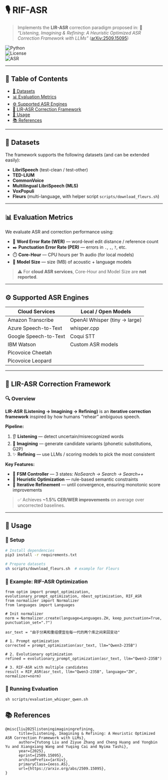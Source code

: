 # 🎙️ RIF-ASR

> Implements the **LIR-ASR** correction paradigm proposed in:
> 📄 *“Listening, Imagining & Refining: A Heuristic Optimized ASR Correction Framework with LLMs”* ([arXiv:2509.15095](https://arxiv.org/abs/2509.15095))  

![Python](https://img.shields.io/badge/python-3.9%2B-blue.svg)  
![License](https://img.shields.io/badge/license-MIT-green.svg)  
![ASR](https://img.shields.io/badge/benchmark-ASR-red.svg)  

---

## 📑 Table of Contents  

- [📂 Datasets](#-datasets)  
- [📊 Evaluation Metrics](#-evaluation-metrics)  
- [⚙️ Supported ASR Engines](#%EF%B8%8F-supported-asr-engines)  
- [🧩 LIR-ASR Correction Framework](#-lir-asr-correction-framework)  
- [🚀 Usage](#-usage) 
- [📚 References](#-references)  

---

## 📂 Datasets  

The framework supports the following datasets (and can be extended easily):  

- **LibriSpeech** (test-clean / test-other)  
- **TED-LIUM**  
- **CommonVoice**  
- **Multilingual LibriSpeech (MLS)**  
- **VoxPopuli**  
- **Fleurs** (multi-language, with helper script `scripts/download_fleurs.sh`)  

---

## 📊 Evaluation Metrics  

We evaluate ASR and correction performance using:  

- 📝 **Word Error Rate (WER)** — word-level edit distance / reference count  
- ✒️ **Punctuation Error Rate (PER)** — errors in `.`, `,`, `?`, etc.  
- ⏱️ **Core-Hour** — CPU hours per 1h audio (for local models)  
- 💾 **Model Size** — size (MB) of acoustic + language models  

> ⚠️ For **cloud ASR services**, Core-Hour and Model Size are **not reported**.  

---

## ⚙️ Supported ASR Engines  

| Cloud Services         | Local / Open Models      |
|------------------------|--------------------------|
| Amazon Transcribe      | OpenAI Whisper (tiny → large) |
| Azure Speech-to-Text   | whisper.cpp              |
| Google Speech-to-Text  | Coqui STT                |
| IBM Watson             | Custom ASR models        |
| Picovoice Cheetah      |                          |
| Picovoice Leopard      |                          |

---

## 🧩 LIR-ASR Correction Framework  

### 🔍 Overview  

**LIR-ASR (Listening → Imagining → Refining)** is an **iterative correction framework** inspired by how humans “rehear” ambiguous speech.  

**Pipeline:**  
1. 👂 **Listening** — detect uncertain/misrecognized words  
2. 💭 **Imagining** — generate candidate variants (phonetic substitutions, G2P)  
3. ✨ **Refining** — use LLMs / scoring models to pick the most consistent  

**Key Features:**  
- 📌 **FSM Controller** — 3 states: *NoSearch → Search → Search++*  
- 🧭 **Heuristic Optimization** — rule-based semantic constraints  
- 🔄 **Iterative Refinement** — until convergence, ensuring monotonic score improvements  

> ✅ Achieves **~1.5% CER/WER improvements** on average over uncorrected baselines.  

---

## 🚀 Usage  

### 🔧 Setup  

```bash
# Install dependencies
pip3 install -r requirements.txt

# Prepare datasets
sh scripts/download_fleurs.sh  # example for Fleurs
```

### 📝 Example: RIF-ASR Optimization
```
from optim import prompt_optimization, evolutionary_prompt_optimization, nbest_optimization, RIF_ASR
from normalizer import Normalizer
from languages import Languages

# Init normalizer
norm = Normalizer.create(language=Languages.ZH, keep_punctuation=True, punctuation_set=".?")

asr_text = "由于分离和重组便宜在每一代的两个库之间来回变动"

# 1. Prompt optimization
corrected = prompt_optimization(asr_text, llm="Qwen3-235B")

# 2. Evolutionary optimization
refined = evolutionary_prompt_optimization(asr_text, llm="Qwen3-235B")

# 3. RIF-ASR with multiple candidates
result = RIF_ASR(asr_text, llm="Qwen3-235B", language="ZH", normalizer=norm)
```

### 🏃 Running Evaluation
```
sh scripts/evaluation_whisper_qwen.sh
```

## 📚 References
```
@misc{liu2025listeningimaginingrefining,
      title={Listening, Imagining & Refining: A Heuristic Optimized ASR Correction Framework with LLMs}, 
      author={Yutong Liu and Ziyue Zhang and Cheng Huang and Yongbin Yu and Xiangxiang Wang and Yuqing Cai and Nyima Tashi},
      year={2025},
      eprint={2509.15095},
      archivePrefix={arXiv},
      primaryClass={eess.AS},
      url={https://arxiv.org/abs/2509.15095}, 
}
```
